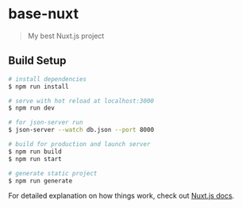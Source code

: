 # base-nuxt

> My best Nuxt.js project

## Build Setup

``` bash
# install dependencies
$ npm run install

# serve with hot reload at localhost:3000
$ npm run dev

# for json-server run
$ json-server --watch db.json --port 8000

# build for production and launch server
$ npm run build
$ npm run start

# generate static project
$ npm run generate
```

For detailed explanation on how things work, check out [Nuxt.js docs](https://nuxtjs.org).
